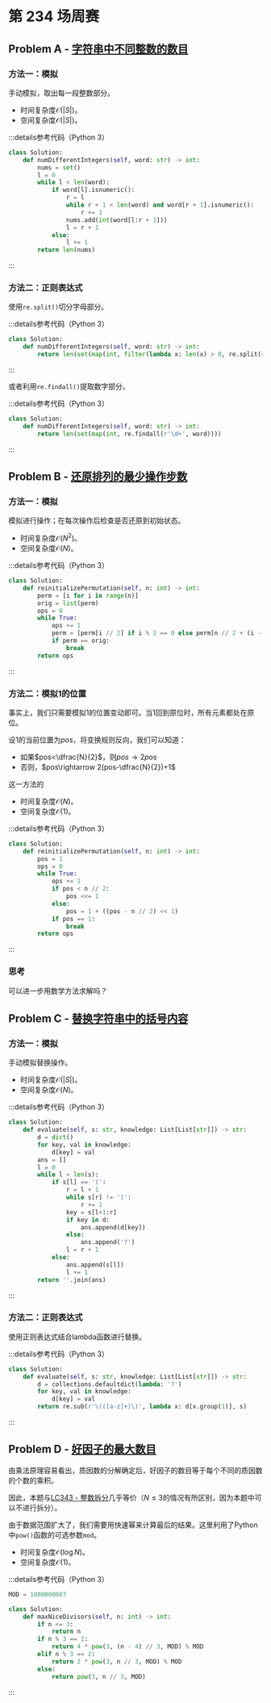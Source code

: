 # 第 234 场周赛

## Problem A - [字符串中不同整数的数目](https://leetcode.cn/problems/number-of-different-integers-in-a-string/)

### 方法一：模拟

手动模拟，取出每一段整数部分。

- 时间复杂度$\mathcal{O}(|S|)$。
- 空间复杂度$\mathcal{O}(|S|)$。

:::details参考代码（Python 3）

```python
class Solution:
    def numDifferentIntegers(self, word: str) -> int:
        nums = set()
        l = 0
        while l < len(word):
            if word[l].isnumeric():
                r = l
                while r + 1 < len(word) and word[r + 1].isnumeric():
                    r += 1
                nums.add(int(word[l:r + 1]))
                l = r + 1
            else:
                l += 1
        return len(nums)
```

:::

### 方法二：正则表达式

使用`re.split()`切分字母部分。

:::details参考代码（Python 3）

```python
class Solution:
    def numDifferentIntegers(self, word: str) -> int:
        return len(set(map(int, filter(lambda x: len(x) > 0, re.split(r'[a-z]+', word)))))
```

:::

或者利用`re.findall()`提取数字部分。

:::details参考代码（Python 3）

```python
class Solution:
    def numDifferentIntegers(self, word: str) -> int:
        return len(set(map(int, re.findall(r'\d+', word))))
```

:::

## Problem B - [还原排列的最少操作步数](https://leetcode.cn/problems/minimum-number-of-operations-to-reinitialize-a-permutation/)

### 方法一：模拟

模拟进行操作；在每次操作后检查是否还原到初始状态。

- 时间复杂度$\mathcal{O}(N^2)$。
- 空间复杂度$\mathcal{O}(N)$。

:::details参考代码（Python 3）

```python
class Solution:
    def reinitializePermutation(self, n: int) -> int:
        perm = [i for i in range(n)]
        orig = list(perm)
        ops = 0
        while True:
            ops += 1
            perm = [perm[i // 2] if i % 2 == 0 else perm[n // 2 + (i - 1) // 2] for i in range(n)]
            if perm == orig:
                break
        return ops
```

:::

### 方法二：模拟1的位置

事实上，我们只需要模拟$1$的位置变动即可。当$1$回到原位时，所有元素都处在原位。

设$1$的当前位置为$pos$，将变换规则反向，我们可以知道：

- 如果$pos<\dfrac{N}{2}$，则$pos\rightarrow 2pos$
- 否则，$pos\rightarrow 2(pos-\dfrac{N}{2})+1$


这一方法的

- 时间复杂度$\mathcal{O}(N)$。
- 空间复杂度$\mathcal{O}(1)$。

:::details参考代码（Python 3）

```python
class Solution:
    def reinitializePermutation(self, n: int) -> int:
        pos = 1
        ops = 0
        while True:
            ops += 1
            if pos < n // 2:
                pos <<= 1
            else:
                pos = 1 + ((pos - n // 2) << 1)
            if pos == 1:
                break
        return ops
```

:::

### 思考

可以进一步用数学方法求解吗？

## Problem C - [替换字符串中的括号内容](https://leetcode.cn/problems/evaluate-the-bracket-pairs-of-a-string/)

### 方法一：模拟

手动模拟替换操作。

- 时间复杂度$\mathcal{O}(|S|)$。
- 空间复杂度$\mathcal{O}(N)$。

:::details参考代码（Python 3）

```python
class Solution:
    def evaluate(self, s: str, knowledge: List[List[str]]) -> str:
        d = dict()
        for key, val in knowledge:
            d[key] = val
        ans = []
        l = 0
        while l < len(s):
            if s[l] == '(':
                r = l + 1
                while s[r] != ')':
                    r += 1
                key = s[l+1:r]
                if key in d:
                    ans.append(d[key])
                else:
                    ans.append('?')
                l = r + 1
            else:
                ans.append(s[l])
                l += 1
        return ''.join(ans)
```

:::

### 方法二：正则表达式

使用正则表达式结合lambda函数进行替换。

:::details参考代码（Python 3）

```python
class Solution:
    def evaluate(self, s: str, knowledge: List[List[str]]) -> str:
        d = collections.defaultdict(lambda: '?')
        for key, val in knowledge:
            d[key] = val
        return re.sub(r'\(([a-z]+)\)', lambda x: d[x.group(1)], s)
```

:::

## Problem D - [好因子的最大数目](https://leetcode.cn/problems/maximize-number-of-nice-divisors/)

由乘法原理容易看出，质因数的分解确定后，好因子的数目等于每个不同的质因数的个数的乘积。

因此，本题与[LC343 - 整数拆分](https://leetcode.cn/problems/integer-break/)几乎等价（$N\leq3$的情况有所区别，因为本题中可以不进行拆分）。

由于数据范围扩大了，我们需要用快速幂来计算最后的结果。这里利用了Python中`pow()`函数的可选参数`mod`。

- 时间复杂度$\mathcal{O}(\log N)$。
- 空间复杂度$\mathcal{O}(1)$。

:::details参考代码（Python 3）

```python
MOD = 1000000007

class Solution:
    def maxNiceDivisors(self, n: int) -> int:
        if n <= 3:
            return n
        if n % 3 == 1:
            return 4 * pow(3, (n - 4) // 3, MOD) % MOD
        elif n % 3 == 2:
            return 2 * pow(3, n // 3, MOD) % MOD
        else:
            return pow(3, n // 3, MOD)
```

:::
